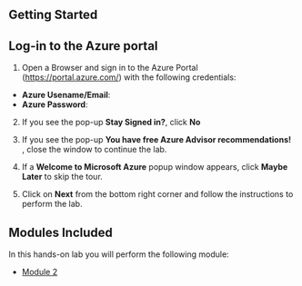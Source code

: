## **Getting Started**

## Log-in to the Azure portal


1.  Open a Browser and sign in to the Azure Portal (<https://portal.azure.com/>) with the following credentials:
   
   * **Azure Usename/Email**:  <inject key="AzureAdUserEmail"></inject>
   * **Azure Password**:  <inject key="AzureAdUserPassword"></inject>


2. If you see the pop-up  **Stay Signed in?**, click **No**


3. If you see the pop-up **You have free Azure Advisor recommendations!** , close the window to continue the lab. 


4. If a **Welcome to Microsoft Azure** popup window appears, click **Maybe Later** to skip the tour.


5. Click on **Next** from the bottom right corner and follow the instructions to perform the lab.


## **Modules Included**

In this hands-on lab you will perform the following module:

 - [Module 2](https://github.com/MicrosoftLearning/DP-203T00-Data-Engineering-on-Microsoft-Azure/tree/master/Instructions/Labs/02)  








